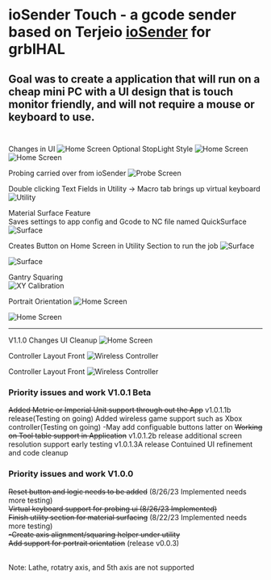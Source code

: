 # ioSender Touch - a gcode sender based on Terjeio  [ioSender](https://github.com/terjeio/ioSender) for grblHAL

Goal was to create a application that will run on a cheap mini PC with a UI design that is touch monitor friendly, and will not require a mouse or keyboard to use.
<br><br>
---

Changes in UI 
![Home Screen](media/HomeScreen.png)
Optional StopLight Style
![Home Screen](media/HomeScreenOptional.png)
![Home Screen](media/Tool.png)

Probing carried over from ioSender 
![Probe Screen](media/Probe.png)

Double clicking Text Fields in Utility -> Macro tab brings up virtual keyboard 
![Utility](media/Utility_macro.png)

Material Surface Feature 
<br>
Saves settings to app config and Gcode to NC file named QuickSurface 
![Surface](media/Surface.png)

Creates Button on  Home Screen in Utility Section to run the job 
![Surface](media/Surface2.png)

![Surface](media/Surface3.png)

Gantry Squaring 
<br>
![XY Calibration](media/Calibration.png)

Portrait Orientation 
![Home Screen](media/Portrait.png)

![Home Screen](media/PortraitFlyout.png)

---
V1.1.0 Changes UI Cleanup 
![Home Screen](media/V1.0.1_HomeScreen.jpg)

Controller  Layout Front
![Wireless Controller](media/GameControllerFront.jpg)

Controller Layout Front
![Wireless Controller](media/GamePadBack.jpg)

### Priority issues and work V1.0.1 Beta 
~~Added Metric or Imperial Unit support through out the App~~ v1.0.1.1b release(Testing on going)
Added wireless game support such as Xbox controller(Testing on going)  -May add configuable buttons latter on
~~Working on Tool table support in Application~~ v1.0.1.2b release
additional screen resolution support  early testing v1.0.1.3A release
Contuined UI refinement and code cleanup


### Priority issues and work V1.0.0
~~Reset button and logic needs to be added~~ (8/26/23 Implemented needs more testing)
<br>
~~Virtual keyboard support for probing ui (8/26/23 Implemented)~~
<br>
~~Finish utility section for material surfacing~~ (8/22/23 Implemented needs more testing)
<br>
~~-Create axis alignment/squaring helper under utility~~
<br>
~~Add support for portrait orientation~~ (release v0.0.3)
<br><br>

Note: Lathe, rotatry axis, and 5th axis are not supported 
<br>
